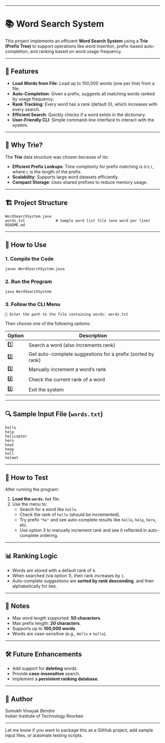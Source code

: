 

---

# 📚 Word Search System

This project implements an efficient **Word Search System** using a **Trie (Prefix Tree)** to support operations like word insertion, prefix-based auto-completion, and ranking based on word usage frequency.

---

## 🚀 Features

- **Load Words from File**: Load up to 100,000 words (one per line) from a file.
- **Auto-Completion**: Given a prefix, suggests all matching words ranked by usage frequency.
- **Rank Tracking**: Every word has a rank (default 0), which increases with every search.
- **Efficient Search**: Quickly checks if a word exists in the dictionary.
- **User-Friendly CLI**: Simple command-line interface to interact with the system.

---

## 🧠 Why Trie?

The **Trie** data structure was chosen because of its:

- **Efficient Prefix Lookups**: Time complexity for prefix matching is `O(L)`, where `L` is the length of the prefix.
- **Scalability**: Supports large word datasets efficiently.
- **Compact Storage**: Uses shared prefixes to reduce memory usage.

---

## 🏗️ Project Structure

```
WordSearchSystem.java
words.txt              # Sample word list file (one word per line)
README.md
```

---

## 🔧 How to Use

### 1. Compile the Code

```bash
javac WordSearchSystem.java
```

### 2. Run the Program

```bash
java WordSearchSystem
```

### 3. Follow the CLI Menu

```
📂 Enter the path to the file containing words: words.txt
```

Then choose one of the following options:

| Option | Description |
|--------|-------------|
| 1️⃣    | Search a word (also increments rank) |
| 2️⃣    | Get auto-complete suggestions for a prefix (sorted by rank) |
| 3️⃣    | Manually increment a word’s rank |
| 4️⃣    | Check the current rank of a word |
| 5️⃣    | Exit the system |

---

## 🔍 Sample Input File (`words.txt`)

```
hello
help
helicopter
hero
heat
heap
hell
helmet
```

---

## 🧪 How to Test

After running the program:

1. **Load the `words.txt`** file.
2. Use the menu to:
   - Search for a word like `hello`.
   - Check the rank of `hello` (should be incremented).
   - Try prefix `"he"` and see auto-complete results like `hello`, `help`, `hero`, etc.
   - Use option 3 to manually increment rank and see it reflected in auto-complete ordering.

---

## 📊 Ranking Logic

- Words are stored with a default rank of `0`.
- When searched (via option 1), their rank increases by `1`.
- Auto-complete suggestions are **sorted by rank descending**, and then alphabetically for ties.

---

## 📌 Notes

- Max word length supported: **50 characters**.
- Max prefix length: **20 characters**.
- Supports up to **100,000 words**.
- Words are case-sensitive (e.g., `Hello` ≠ `hello`).

---

## 🛠 Future Enhancements

- Add support for **deleting** words.
- Provide **case-insensitive** search.
- Implement a **persistent ranking database**.

---

## 🙌 Author

Sumukh Vinayak Bendre  
Indian Institute of Technology Roorkee

---

Let me know if you want to package this as a GitHub project, add sample input files, or automate testing scripts.
